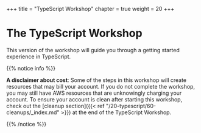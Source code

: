 +++
title = "TypeScript Workshop"
chapter = true
weight = 20
+++

# The TypeScript Workshop

This version of the workshop will guide you through a getting started experience in TypeScript.

{{% notice info %}}

**A disclaimer about cost**: Some of the steps in this workshop will create resources that
may bill your account. If you do not complete the workshop, you may still have AWS resources 
that are unknowingly charging your account. To ensure your account is clean after starting
this workshop, check out the [cleanup section]({{< ref "/20-typescript/60-cleanups/_index.md" >}}) at the end of the TypeScript Workshop.

{{% /notice %}}
